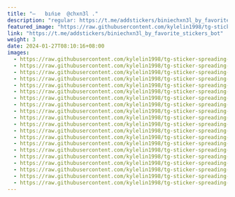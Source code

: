 ```yaml
---
title: "—   bıńıe  @chxn3l ."
description: "regular: https://t.me/addstickers/biniechxn3l_by_favorite_stickers_bot"
featured_image: "https://raw.githubusercontent.com/kylelin1998/tg-sticker-spreading-worldwide-images/main/img/b8e7fed0-d1de-48fa-af6a-c7de091a30d0.jpg"
link: "https://t.me/addstickers/biniechxn3l_by_favorite_stickers_bot"
weight: 3
date: 2024-01-27T08:10:16+08:00
images:
  - https://raw.githubusercontent.com/kylelin1998/tg-sticker-spreading-worldwide-images/main/img/b8e7fed0-d1de-48fa-af6a-c7de091a30d0.jpg
  - https://raw.githubusercontent.com/kylelin1998/tg-sticker-spreading-worldwide-images/main/img/fbb308d2-4662-439c-b186-72fbebe959f5.jpg
  - https://raw.githubusercontent.com/kylelin1998/tg-sticker-spreading-worldwide-images/main/img/06d01668-f0f6-4c0d-8fd2-2f70a14d9ff1.jpg
  - https://raw.githubusercontent.com/kylelin1998/tg-sticker-spreading-worldwide-images/main/img/9cbfda60-050c-4eca-a321-ac6eb6369aae.jpg
  - https://raw.githubusercontent.com/kylelin1998/tg-sticker-spreading-worldwide-images/main/img/30784142-a70e-43b5-bc24-0d881bd143c1.jpg
  - https://raw.githubusercontent.com/kylelin1998/tg-sticker-spreading-worldwide-images/main/img/4f30a601-7a5a-4391-83a2-86fe2a60af74.jpg
  - https://raw.githubusercontent.com/kylelin1998/tg-sticker-spreading-worldwide-images/main/img/9f19df42-90da-4b5f-91e5-be4ffbcb49cf.jpg
  - https://raw.githubusercontent.com/kylelin1998/tg-sticker-spreading-worldwide-images/main/img/d6f02539-4fbc-4c81-9d11-ee8f8eca30ac.jpg
  - https://raw.githubusercontent.com/kylelin1998/tg-sticker-spreading-worldwide-images/main/img/fcc134f4-3aa1-4cd0-8004-91a9fc5e2684.jpg
  - https://raw.githubusercontent.com/kylelin1998/tg-sticker-spreading-worldwide-images/main/img/2a123c45-12d2-4777-be4a-5f44bc347ede.jpg
  - https://raw.githubusercontent.com/kylelin1998/tg-sticker-spreading-worldwide-images/main/img/8d0edcb2-3099-4410-a03b-0ee413c64cdd.jpg
  - https://raw.githubusercontent.com/kylelin1998/tg-sticker-spreading-worldwide-images/main/img/94582169-f37f-49e1-b838-4ef60d8bd108.jpg
  - https://raw.githubusercontent.com/kylelin1998/tg-sticker-spreading-worldwide-images/main/img/24d56a7c-7d59-4e6e-9aed-be04c0649997.jpg
  - https://raw.githubusercontent.com/kylelin1998/tg-sticker-spreading-worldwide-images/main/img/f65af66d-e32b-41f7-8518-cbb89cd10711.jpg
  - https://raw.githubusercontent.com/kylelin1998/tg-sticker-spreading-worldwide-images/main/img/bd60005d-143a-4ce1-b44c-69674230766b.jpg
  - https://raw.githubusercontent.com/kylelin1998/tg-sticker-spreading-worldwide-images/main/img/27a2d817-d8f0-42a6-bc69-14c065378cda.jpg
  - https://raw.githubusercontent.com/kylelin1998/tg-sticker-spreading-worldwide-images/main/img/e4771205-048b-4696-8739-9332c8919533.jpg
  - https://raw.githubusercontent.com/kylelin1998/tg-sticker-spreading-worldwide-images/main/img/7acc72be-52a8-41a6-aaf5-c7c1acb28491.jpg
  - https://raw.githubusercontent.com/kylelin1998/tg-sticker-spreading-worldwide-images/main/img/76faac48-8238-4c61-9571-073ebe1a850f.jpg
  - https://raw.githubusercontent.com/kylelin1998/tg-sticker-spreading-worldwide-images/main/img/609e287c-3550-47f4-8e41-23d23cf7d799.jpg
---
```

